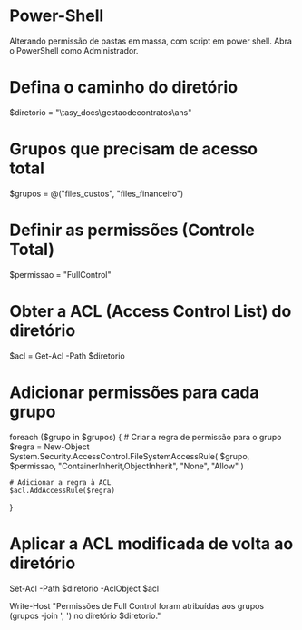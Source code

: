 # Power-Shell
Alterando permissão de pastas em massa, com script em power shell.
Abra o PowerShell como Administrador.

# Defina o caminho do diretório
$diretorio = "\\tasy_docs\gestaodecontratos\ans"

# Grupos que precisam de acesso total
$grupos = @("files_custos", "files_financeiro")

# Definir as permissões (Controle Total)
$permissao = "FullControl"

# Obter a ACL (Access Control List) do diretório
$acl = Get-Acl -Path $diretorio

# Adicionar permissões para cada grupo
foreach ($grupo in $grupos) {
    # Criar a regra de permissão para o grupo
    $regra = New-Object System.Security.AccessControl.FileSystemAccessRule(
        $grupo, 
        $permissao, 
        "ContainerInherit,ObjectInherit", 
        "None", 
        "Allow"
    )
    
    # Adicionar a regra à ACL
    $acl.AddAccessRule($regra)
}

# Aplicar a ACL modificada de volta ao diretório
Set-Acl -Path $diretorio -AclObject $acl

Write-Host "Permissões de Full Control foram atribuídas aos grupos $($grupos -join ', ') no diretório $diretorio."
